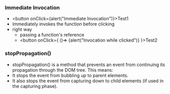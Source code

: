 ### Immediate Invocation
- <button onClick={alert("Immediate Invocation")}>Test1</button> 
-  Immediately invokes the function before clicking
- right way 
  - passing a function's reference
  - <button onClick={ ()=> {alert("Invocation while clicked")} }>Test2</button>


### stopPropagation()
- stopPropagation() is a method that prevents an event from continuing its propagation through the DOM tree. This means:
- It stops the event from bubbling up to parent elements.
- It also stops the event from capturing down to child elements (if used in the capturing phase).
